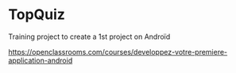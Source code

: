 # TopQuiz

Training project to create a 1st project on Androïd

https://openclassrooms.com/courses/developpez-votre-premiere-application-android
